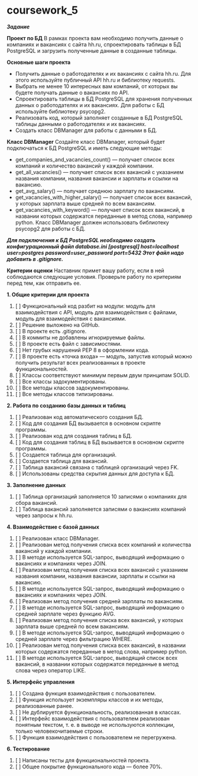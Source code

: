 # coursework_5

**_Задание_**

**Проект по БД**
В рамках проекта вам необходимо получить данные о компаниях и вакансиях с сайта hh.ru, спроектировать таблицы в БД PostgreSQL и загрузить полученные данные в созданные таблицы.

**Основные шаги проекта**
* Получить данные о работодателях и их вакансиях с сайта hh.ru. Для этого используйте публичный API hh.ru и библиотеку requests.
* Выбрать не менее 10 интересных вам компаний, от которых вы будете получать данные о вакансиях по API.
* Спроектировать таблицы в БД PostgreSQL для хранения полученных данных о работодателях и их вакансиях. Для работы с БД используйте библиотеку psycopg2.
* Реализовать код, который заполняет созданные в БД PostgreSQL таблицы данными о работодателях и их вакансиях.
* Создать класс DBManager для работы с данными в БД.

**Класс DBManager**
Создайте класс DBManager, который будет подключаться к БД PostgreSQL и иметь следующие методы:
* get_companies_and_vacancies_count() — получает список всех компаний и количество вакансий у каждой компании.
* get_all_vacancies() — получает список всех вакансий с указанием названия компании, названия вакансии и зарплаты и ссылки на вакансию.
* get_avg_salary() — получает среднюю зарплату по вакансиям.
* get_vacancies_with_higher_salary() — получает список всех вакансий, у которых зарплата выше средней по всем вакансиям.
* get_vacancies_with_keyword() — получает список всех вакансий, в названии которых содержатся переданные в метод слова, например python.
Класс DBManager должен использовать библиотеку psycopg2 для работы с БД.

_**Для подключения к БД PostgreSQL необходимо создать конфигурационный файл database.ini
    [postgresql]
    host=localhost
    user=postgres
    password=user_password
    port=5432
Этот файл надо добавить в .gitignore.**_

**Критерии оценки**
Наставник примет вашу работу, если в ней соблюдаются следующие условия. Проверьте работу по критериям перед тем, как отправить ее.

**1. Общие критерии для проекта**
1. [ ] Функциональный код разбит на модули: модуль для взаимодействия с API, модуль для взаимодействия с файлами, модуль для взаимодействия с вакансиями.
2. [ ] Решение выложено на GitHub.
3. [ ] В проекте есть .gitignore.
4. [ ] В коммиты не добавлены игнорируемые файлы.
5. [ ] В проекте есть файл с зависимостями.
6. [ ] Нет грубых нарушений PEP 8 в оформлении кода.
7. [ ] В проекте есть «точка входа» — модуль, запустив который можно получить результат всех реализованных в проекте функциональностей.
8. [ ] Классы соответствуют минимум первым двум принципам SOLID.
9. [ ] Все классы задокументированы.
10. [ ] Все методы классов задокументированы.
11. [ ] Все методы классов типизированы.

**2. Работа по созданию базы данных и таблиц**
1. [ ] Реализован код автоматического создания БД.
2. [ ] Код для создания БД вызывается в основном скрипте программы.
3. [ ] Реализован код для создания таблиц в БД.
4. [ ] Код для создания таблиц в БД вызывается в основном скрипте программы.
5. [ ] Создается таблица для организаций.
6. [ ] Создается таблица для вакансий.
7. [ ] Таблица вакансий связана с таблицей организаций через FK.
8. [ ] Использованы средства скрытия данных для доступа к БД.

**3. Заполнение данных**
1. [ ] Таблица организаций заполняется 10 записями о компаниях для сбора вакансий.
2. [ ] Таблица вакансий заполняется записями о вакансиях компаний через запросы к hh.ru.

**4. Взаимодействие с базой данных**
1. [ ] Реализован класс DBManager.
2. [ ] Реализован метод получения списка всех компаний и количества вакансий у каждой компании.
3. [ ] В методе используется SQL-запрос, выводящий информацию о вакансиях и компаниях через JOIN.
4. [ ] Реализован метод получения списка всех вакансий с указанием названия компании, названия вакансии, зарплаты и ссылки на вакансию.
5. [ ] В методе используется SQL-запрос, выводящий информацию о вакансиях и компаниях через JOIN.
6. [ ] Реализован метод получения средней зарплаты по вакансиям.
7. [ ] В методе используется SQL-запрос, выводящий информацию о средней зарплате через функцию AVG.
8. [ ] Реализован метод получения списка всех вакансий, у которых зарплата выше средней по всем вакансиям.
9. [ ] В методе используется SQL-запрос, выводящий информацию о средней зарплате через фильтрацию WHERE.
10. [ ] Реализован метод получения списка всех вакансий, в названии которых содержатся переданные в метод слова, например python.
11. [ ] В методе используется SQL-запрос, выводящий список всех вакансий, в названии которых содержатся переданные в метод слова через оператор LIKE.

**5. Интерфейс управления**
1. [ ] Создана функция взаимодействия с пользователем.
2. [ ] Функция использует экземпляры классов и их методы, реализованные ранее.
3. [ ] Не дублируется функциональность, реализованная в классах.
4. [ ] Интерфейс взаимодействия с пользователем реализован понятным текстом, т. е. в выводе не используются коллекции, только человекочитаемые строки.
5. [ ] Функция взаимодействия с пользователем не перегружена.

**6. Тестирование**
1. [ ] Написаны тесты для функциональностей проекта.
2. [ ] Общее покрытие функционального кода — более 70%.